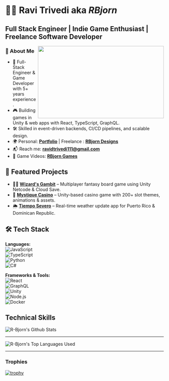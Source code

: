 # 👨‍💻 Ravi Trivedi aka *RBjorn* 
## Full Stack Engineer | Indie Game Enthusiast | Freelance Software Developer

<img align='right' src="https://github.com/user-attachments/assets/b818a4ff-6b02-4380-b6ea-9d54e7c46077" width="400" height="230">



### 👋 About Me  
- 🚀 Full-Stack Engineer & Game Developer with 5+ years experience.  
- 🎮 Building games in Unity & web apps with React, TypeScript, GraphQL.  
- 🛠 Skilled in event-driven backends, CI/CD pipelines, and scalable design.  
- 🌍 Personal: [**Portfolio**](https://r-bjorn.github.io/RBjorn-Portfolio/)  | Freelance : [**RBjorn Designs**](https://r-bjorn.github.io/RBjorn-Designs/)
- 📬 Reach me: **ravidtrivedi111@gmail.com**
- 🎥 Game Videos: [**RBjorn Games**](https://www.youtube.com/@rbjornDesigns)

## 🚀 Featured Projects  

- 🧙‍♂️ [**Wizard's Gambit**](https://store.steampowered.com/app/3755740/Wizards_Gambit/) – Multiplayer fantasy board game using Unity Netcode & Cloud Save.  
- 🎰 [**Mystique Casino**](https://youtu.be/lkhplv9ozII?si=OPOjrcaElRWdwZNP) – Unity-based casino game with 200+ slot themes, animations & assets.  
- 🌦️ [**Tiempo Severo**](https://github.com/R-bjorn/Weather-Application) – Real-time weather update app for Puerto Rico & Dominican Republic.

## 🛠️ Tech Stack  

**Languages:**  
![JavaScript](https://img.shields.io/badge/JavaScript-F7DF1E?logo=javascript&logoColor=black)  
![TypeScript](https://img.shields.io/badge/TypeScript-3178C6?logo=typescript&logoColor=white)  
![Python](https://img.shields.io/badge/Python-3776AB?logo=python&logoColor=white)  
![C#](https://img.shields.io/badge/C%23-239120?logo=c-sharp&logoColor=white)  

**Frameworks & Tools:**  
![React](https://img.shields.io/badge/React-61DAFB?logo=react&logoColor=black)  
![GraphQL](https://img.shields.io/badge/GraphQL-E10098?logo=graphql&logoColor=white)  
![Unity](https://img.shields.io/badge/Unity-100000?logo=unity&logoColor=white)  
![Node.js](https://img.shields.io/badge/Node.js-339933?logo=node.js&logoColor=white)  
![Docker](https://img.shields.io/badge/Docker-2496ED?logo=docker&logoColor=white)  

<!-- --------------------------- -->
## Technical Skills 

<img alt="R-Bjorn's Github Stats" src="https://github-readme-stats-r-bjorn.vercel.app/api?username=r-bjorn&show_icons=true&hide_border=true" />

---------------------------

<img alt="R-Bjorn's Top Languages Used" src="https://github-readme-stats-r-bjorn.vercel.app/api/top-langs/?username=r-bjorn&layout=compact&langs_count=10" />

---------------------------

### Trophies

[![trophy](https://github-profile-trophy.vercel.app/?username=r-bjorn&theme=monokai&margin-w=15&margin-h=15&&no-frame=true&row=1)](https://github.com/r-bjorn/github-profile-trophy)
